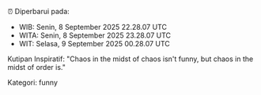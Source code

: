 ⏰ Diperbarui pada:
- WIB: Senin, 8 September 2025 22.28.07 UTC
- WITA: Senin, 8 September 2025 23.28.07 UTC
- WIT: Selasa, 9 September 2025 00.28.07 UTC

Kutipan Inspiratif:
"Chaos in the midst of chaos isn't funny, but chaos in the midst of order is."


Kategori: funny

